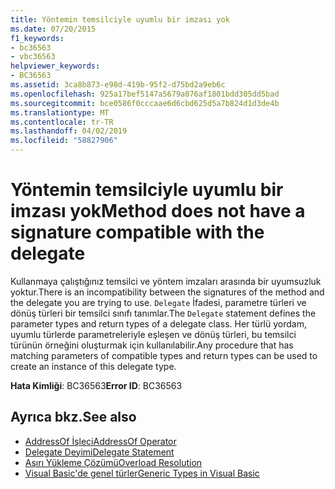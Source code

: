 ```yaml
---
title: Yöntemin temsilciyle uyumlu bir imzası yok
ms.date: 07/20/2015
f1_keywords:
- bc36563
- vbc36563
helpviewer_keywords:
- BC36563
ms.assetid: 3ca8b873-e98d-419b-95f2-d75bd2a9eb6c
ms.openlocfilehash: 925a17bef5147a5679a076af1801bdd305dd5bad
ms.sourcegitcommit: bce0586f0cccaae6d6cbd625d5a7b824d1d3de4b
ms.translationtype: MT
ms.contentlocale: tr-TR
ms.lasthandoff: 04/02/2019
ms.locfileid: "58827906"
---
```

# <a name="method-does-not-have-a-signature-compatible-with-the-delegate"></a><span data-ttu-id="d8666-102">Yöntemin temsilciyle uyumlu bir imzası yok</span><span class="sxs-lookup"><span data-stu-id="d8666-102">Method does not have a signature compatible with the delegate</span></span>
<span data-ttu-id="d8666-103">Kullanmaya çalıştığınız temsilci ve yöntem imzaları arasında bir uyumsuzluk yoktur.</span><span class="sxs-lookup"><span data-stu-id="d8666-103">There is an incompatibility between the signatures of the method and the delegate you are trying to use.</span></span> <span data-ttu-id="d8666-104">`Delegate` İfadesi, parametre türleri ve dönüş türleri bir temsilci sınıfı tanımlar.</span><span class="sxs-lookup"><span data-stu-id="d8666-104">The `Delegate` statement defines the parameter types and return types of a delegate class.</span></span> <span data-ttu-id="d8666-105">Her türlü yordam, uyumlu türlerde parametreleriyle eşleşen ve dönüş türleri, bu temsilci türünün örneğini oluşturmak için kullanılabilir.</span><span class="sxs-lookup"><span data-stu-id="d8666-105">Any procedure that has matching parameters of compatible types and return types can be used to create an instance of this delegate type.</span></span>  
  
 <span data-ttu-id="d8666-106">**Hata Kimliği**: BC36563</span><span class="sxs-lookup"><span data-stu-id="d8666-106">**Error ID**: BC36563</span></span>  
  
## <a name="see-also"></a><span data-ttu-id="d8666-107">Ayrıca bkz.</span><span class="sxs-lookup"><span data-stu-id="d8666-107">See also</span></span>

- [<span data-ttu-id="d8666-108">AddressOf İşleci</span><span class="sxs-lookup"><span data-stu-id="d8666-108">AddressOf Operator</span></span>](../../../visual-basic/language-reference/operators/addressof-operator.md)
- [<span data-ttu-id="d8666-109">Delegate Deyimi</span><span class="sxs-lookup"><span data-stu-id="d8666-109">Delegate Statement</span></span>](../../../visual-basic/language-reference/statements/delegate-statement.md)
- [<span data-ttu-id="d8666-110">Aşırı Yükleme Çözümü</span><span class="sxs-lookup"><span data-stu-id="d8666-110">Overload Resolution</span></span>](../../../visual-basic/programming-guide/language-features/procedures/overload-resolution.md)
- [<span data-ttu-id="d8666-111">Visual Basic'de genel türler</span><span class="sxs-lookup"><span data-stu-id="d8666-111">Generic Types in Visual Basic</span></span>](../../../visual-basic/programming-guide/language-features/data-types/generic-types.md)
